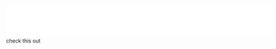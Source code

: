 <iframe src="//rcm-na.amazon-adsystem.com/e/cm?o=1&p=48&l=ur1&category=primevideo&banner=0Q6D8N3YQPZV8CS0AG02&f=ifr&linkID={{link_id}}&t=peacefrog921-20&tracking_id=peacefrog921-20" width="728" height="90" scrolling="no" border="0" marginwidth="0" style="border:none;" frameborder="0"></iframe>
check this out
